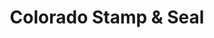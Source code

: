 ---
title: "Colorado Stamp & Seal"
url: /grand-junction/colorado-stamp-and-seal/
shop: office supplies
---